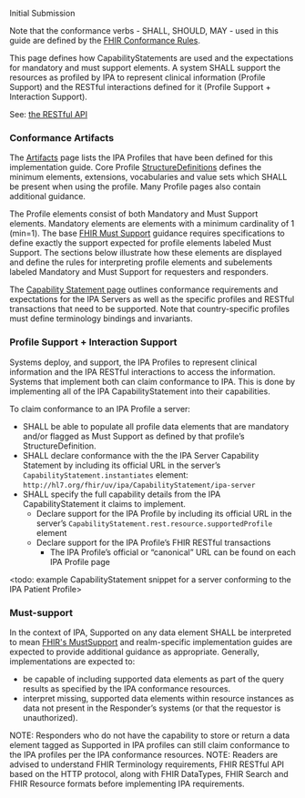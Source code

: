 
Initial Submission

Note that the conformance verbs - SHALL, SHOULD, MAY - used in this guide are defined by the [FHIR Conformance Rules](http://hl7.org/fhir/conformance-rules.html).

This page defines how CapabilityStatements are used and the expectations for mandatory and must support elements. A system SHALL support the resources as profiled by IPA to represent clinical information (Profile Support) and the RESTful interactions defined for it (Profile Support + Interaction Support). 


See: [the RESTful API](http://hl7.org/fhir/R4/http.html)


### Conformance Artifacts
The [Artifacts](artifacts.html) page lists the IPA Profiles that have been defined for this implementation guide. Core Profile [StructureDefinitions](http://hl7.org/fhir/R4/structuredefinition.html) defines the minimum elements, extensions, vocabularies and value sets which SHALL be present when using the profile. Many Profile pages also contain additional guidance.

The Profile elements consist of both Mandatory and Must Support elements. Mandatory elements are elements with a minimum cardinality of 1 (min=1). The base [FHIR Must Support](http://hl7.org/fhir/R4/profiling.html#mustsupport) guidance requires specifications to define exactly the support expected for profile elements labeled Must Support. The sections below illustrate how these elements are displayed and define the rules for interpreting profile elements and subelements labeled Mandatory and Must Support for requesters and responders.

The [Capability Statement page](CapabilityStatement-ipa-server.html) outlines conformance requirements and expectations for the IPA Servers as well as the specific profiles and RESTful transactions that need to be supported. Note that country-specific profiles must define terminology bindings and invariants. 

### Profile Support + Interaction Support
Systems deploy, and support, the IPA Profiles to represent clinical information and the IPA RESTful interactions to access the information. Systems that implement both can claim conformance to IPA. This is done by implementing all of the IPA CapabilityStatement into their capabilities.

To claim conformance to an IPA Profile a server:

* SHALL be able to populate all profile data elements that are mandatory and/or flagged as Must Support as defined by that profile’s StructureDefinition.
* SHALL declare conformance with the the IPA Server Capability Statement by including its official URL in the server’s `CapabilityStatement.instantiates` element: `http://hl7.org/fhir/uv/ipa/CapabilityStatement/ipa-server`
* SHALL specify the full capability details from the IPA CapabilityStatement it claims to implement.
  * Declare support for the IPA Profile by including its official URL in the server’s `CapabilityStatement.rest.resource.supportedProfile` element
  * Declare support for the IPA Profile’s FHIR RESTful transactions
    * The IPA Profile’s official or “canonical” URL can be found on each IPA Profile page

<todo: example CapabilityStatement snippet for a server conforming to the IPA Patient Profile>


### Must-support
In the context of IPA, Supported on any data element SHALL be interpreted to mean [FHIR's MustSupport](https://www.hl7.org/fhir/conformance-rules.html#mustSupport) and realm-specific implementation guides are expected to provide additional guidance as appropriate. Generally, implementations are expected to: 
* be capable of including supported data elements as part of the query results as specified by the IPA conformance resources.
* interpret missing, supported data elements within resource instances as data not present in the Responder’s systems (or that the requestor is unauthorized).


NOTE: Responders who do not have the capability to store or return a data element tagged as Supported in IPA profiles can still claim conformance to the IPA profiles per the IPA  conformance resources.
NOTE: Readers are advised to understand FHIR Terminology requirements, FHIR RESTful API based on the HTTP protocol, along with FHIR DataTypes, FHIR Search and FHIR Resource formats before implementing IPA requirements.
